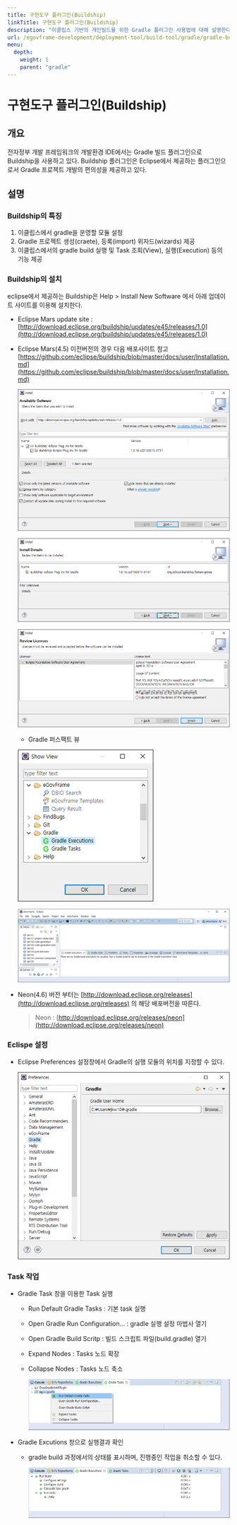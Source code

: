 ```yaml
---
title: 구현도구 플러그인(Buildship)
linkTitle: 구현도구 플러그인(Buildship)
description: "이클립스 기반의 개인빌드를 위한 Gradle 플러그인 사용법에 대해 설명한다."
url: /egovframe-development/deployment-tool/build-tool/gradle/gradle-buildship/
menu:
  depth:
    weight: 1
    parent: "gradle"
---
```


# 구현도구 플러그인(Buildship)

## 개요

전자정부 개발 프레임워크의 개발환경 IDE에서는 Gradle 빌드 플러그인으로 Buildship을 사용하고 있다.
Buildship 플러그인은 Eclipse에서 제공하는 플러그인으로서 Gradle 프로젝트 개발의 편의성을 제공하고 있다.

## 설명

### Buildship의 특징

1. 이클립스에서 gradle을 운영할 모듈 설정
2. Gradle 프로젝트 생성(craete), 등록(import) 위자드(wizards) 제공
3. 이클립스에서의 gradle build 실행 및 Task 조회(View), 실행(Execution) 등의 기능 제공

### Buildship의 설치

eclipse에서 제공하는 Buildship은 Help > Install New Software 에서 아래 업데이트 사이트를 이용해 설치한다.

* Eclipse Mars update site : [http://download.eclipse.org/buildship/updates/e45/releases/1.0](http://download.eclipse.org/buildship/updates/e45/releases/1.0)


* Eclipse Mars(4.5) 이전버전의 경우 다음 배포사이트 참고
  [https://github.com/eclipse/buildship/blob/master/docs/user/Installation.md](https://github.com/eclipse/buildship/blob/master/docs/user/Installation.md)

  ![Install New Software 설치-1](./images/install-buildship-1.png)

  ![Install New Software 설치-2](./images/install-buildship-2.png)

  ![Install New Software 설치-3](./images/install-buildship-3.png)

  * Gradle 퍼스팩트 뷰

  ![Gradle 퍼스팩트 뷰](./images/install-buildship-4.png)

  ![Gradle 퍼스팩트 창](./images/install-buildship-5.png)

* Neon(4.6) 버전 부터는 [http://download.eclipse.org/releases](http://download.eclipse.org/releases) 의 해당 배포버전을 따른다.

  > Neon : [http://download.eclipse.org/releases/neon](http://download.eclipse.org/releases/neon)

### Eclispe 설정

* Eclipse Preferences 설정창에서 Gradle의 실행 모듈의 위치를 지정할 수 있다.
  
  ![Gradle 설정](./images/gradle-preference.png)

### Task 작업

* Gradle Task 창을 이용한 Task 실행
  * Run Default Gradle Tasks : 기본 task 실행
  * Open Gradle Run Configuration… : gradle 실행 설정 마법사 열기
  * Open Gradle Build Scritp : 빌드 스크립트 파일(build.gradle) 열기
  * Expand Nodes : Tasks 노드 확장
  * Collapse Nodes : Tasks 노드 축소

    ![Task 실행](./images/gradle-task-1.png)

* Gradle Excutions 창으로 실행결과 확인
  * gradle build 과정에서의 상태를 표시하며, 진행중인 작업을 취소할 수 있다.

    ![Task 결과 확인](./images/gradle-task-2.png)
